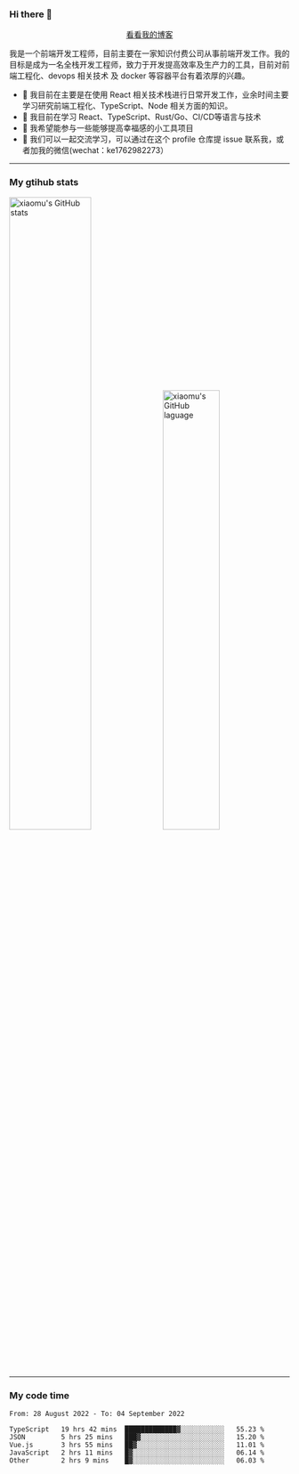 ### Hi there 👋

<p align="center">
  <a href="https://blog.realjacket.site/">看看我的博客</a>
</p>

我是一个前端开发工程师，目前主要在一家知识付费公司从事前端开发工作。我的目标是成为一名全栈开发工程师，致力于开发提高效率及生产力的工具，目前对前端工程化、devops 相关技术 及 docker 等容器平台有着浓厚的兴趣。

- 🔭 我目前在主要是在使用 React 相关技术栈进行日常开发工作，业余时间主要学习研究前端工程化、TypeScript、Node 相关方面的知识。
- 🌱 我目前在学习 React、TypeScript、Rust/Go、CI/CD等语言与技术
- 👯 我希望能参与一些能够提高幸福感的小工具项目
- 💬 我们可以一起交流学习，可以通过在这个 profile 仓库提 issue 联系我，或者加我的微信(wechat：ke1762982273）

***

### My gtihub stats

<a><img src="https://github-readme-stats.vercel.app/api?username=real-jacket" title="xiaomu's GitHub stats" alt="xiaomu's GitHub stats" style="width:54%;"/></a>
<a><img src="https://github-readme-stats.vercel.app/api/top-langs/?username=real-jacket&layout=compact" title="xiaomu's GitHub laguage" alt="xiaomu's GitHub laguage" style="width:45%;"/><a/>

***

### My code time

<!--START_SECTION:waka-->

```text
From: 28 August 2022 - To: 04 September 2022

TypeScript   19 hrs 42 mins  █████████████▓░░░░░░░░░░░   55.23 %
JSON         5 hrs 25 mins   ███▓░░░░░░░░░░░░░░░░░░░░░   15.20 %
Vue.js       3 hrs 55 mins   ██▓░░░░░░░░░░░░░░░░░░░░░░   11.01 %
JavaScript   2 hrs 11 mins   █▓░░░░░░░░░░░░░░░░░░░░░░░   06.14 %
Other        2 hrs 9 mins    █▓░░░░░░░░░░░░░░░░░░░░░░░   06.03 %
```

<!--END_SECTION:waka-->
